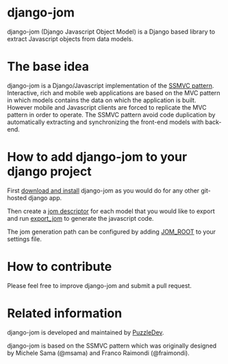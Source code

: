 # django-jom

django-jom (Django Javascript Object Model) is a Django based library to extract Javascript objects from data models.

# The base idea

django-jom is a Django/Javascript implementation of the [SSMVC pattern](wiki/The-SSMVC-pattern). Interactive, rich and mobile web applications are based on the MVC pattern in which models contains the data on which the application is built. However mobile and Javascript clients are forced to replicate the MVC pattern in order to operate. The SSMVC pattern avoid code duplication by automatically extracting and synchronizing the front-end models with back-end.

# How to add django-jom to your django project

First [download and install](wiki/Installing-django-jom) django-jom as you would do for any other git-hosted django app.

Then create a [jom descriptor](wiki/Creating-a-JomDescriptor) for each model that you would like to export and run [export_jom](wiki/Exporting-Jom-files) to generate the javascript code.

The jom generation path can be configured by adding [JOM_ROOT](wiki/Configure-the-javascript-export-path) to your settings file.

# How to contribute

Please feel free to improve django-jom and submit a pull request.

# Related information

django-jom is developed and maintained by [PuzzleDev](www.puzzledev.com).

django-jom is based on the SSMVC pattern which was originally designed by Michele Sama (@msama) and Franco Raimondi (@fraimondi).